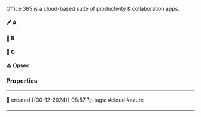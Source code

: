 
Office 365 is a cloud-based suite of productivity & collaboration apps.

#### 🖊️ A


#### 📔 B


####  📗 C


#### ⚠ Opsec




### Properties
---
📆 created   {{30-12-2024}} 08:57
🏷️ tags: #cloud #azure 

---

